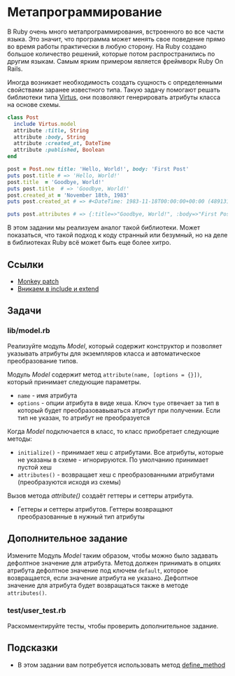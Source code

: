 # Метапрограммирование

В Ruby очень много метапрограммирования, встроенного во все части языка. Это значит, что программа может менять свое поведение прямо во время работы практически в любую сторону. На Ruby создано большое количество решений, которые потом распространились по другим языкам. Самым ярким примером является фреймворк Ruby On Rails.

Иногда возникает необходимость создать сущность с определенными свойствами заранее известного типа. Такую задачу помогают решать библиотеки типа [Virtus](https://github.com/solnic/virtus), они позволяют генерировать атрибуты класса на основе схемы.

```ruby
class Post
  include Virtus.model
  attribute :title, String
  attribute :body, String
  attribute :created_at, DateTime
  attribute :published, Boolean
end

post = Post.new title: 'Hello, World!', body: 'First Post'
puts post.title # => 'Hello, World!'
post.title  = 'Goodbye, World!'
puts post.title  # => 'Goodbye, World!'
post.created_at = 'November 18th, 1983'
puts post.created_at # => #<DateTime: 1983-11-18T00:00:00+00:00 (4891313/2,0/1,2299161)>

puts post.attributes # => {:title=>"Goodbye, World!", :body=>"First Post", :created_at=>#<DateTime: 1983-11-18T00:00:00+00:00 ((2445657j,0s,0n),+0s,2299161j)>, :published=>nil}
```

В этом задании мы реализуем аналог такой библиотеки. Может показаться, что такой подход к коду странный или безумный, но на деле в библиотеках Ruby всё может быть еще более хитро.

## Ссылки

* [Monkey patch](https://ru.wikipedia.org/wiki/Monkey_patch)
* [Вникаем в include и extend](https://habr.com/ru/post/143483/)

## Задачи

### lib/model.rb

Реализуйте модуль *Model*, который содержит конструктор и позволяет указывать атрибуты для экземпляров класса и автоматическое преобразование типов.

Модуль *Model* содержит метод `attribute(name, [options = {}])`, который принимает следующие параметры.

* `name` - имя атрибута
* `options` - опции атрибута в виде хеша. Ключ `type` отвечает за тип в который будет преобразовавываться атрибут при получении. Если тип не указан, то атрибут не преобразуется

Когда *Model* подключается в класс, то класс приобретает следующие методы:

* `initialize()` - принимает хеш с атрибутами. Все атрибуты, которые не указаны в схеме - игнорируются. По умолчанию принимает пустой хеш
* `attributes()` - возвращает хеш с преобразованными атрибутами (преобразуются исходя из схемы)

Вызов метода *attribute()* создаёт геттеры и сеттеры атрибута.

* Геттеры и сеттеры атрибутов. Геттеры возвращают преобразованные в нужный тип атрибуты

## Дополнительное задание

Измените Модуль *Model* таким образом, чтобы можно было задавать дефолтное значение для атрибута. Метод должен принимать в опциях атрибута дефолтное значение под ключем `default`, которое возвращается, если значение атрибута не указано. Дефолтное значение для атрибута будет возвращаться также в методе `attributes()`.

### test/user_test.rb

Раскомментируйте тесты, чтобы проверить дополнительное задание.

## Подсказки

* В этом задании вам потребуется использовать метод [define_method](https://apidock.com/ruby/Module/define_method)
